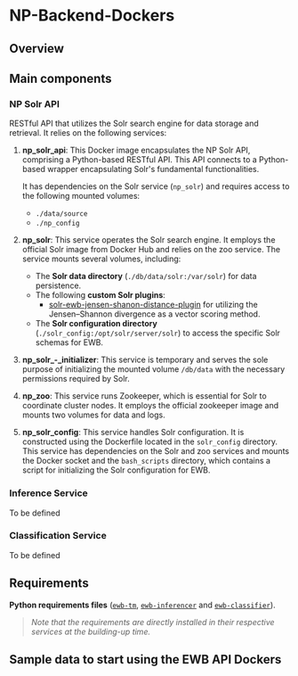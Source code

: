 # NP-Backend-Dockers

## Overview

## Main components

### NP Solr API

RESTful API that utilizes the Solr search engine for data storage and retrieval. It relies on the following services:

1. **np_solr_api**: This Docker image encapsulates the NP Solr API, comprising a Python-based RESTful API. This API connects to a Python-based wrapper encapsulating Solr's fundamental functionalities.

    It has dependencies on the Solr service (``np_solr``) and requires access to the following mounted volumes:
    - ``./data/source``
    - ``./np_config``

2. **np_solr**: This service operates the Solr search engine. It employs the official Solr image from Docker Hub and relies on the zoo service. The service mounts several volumes, including:

   - The **Solr data directory** (``./db/data/solr:/var/solr``) for data persistence.
   - The following **custom Solr plugins**:
     - [solr-ewb-jensen-shanon-distance-plugin](https://github.com/Nemesis1303/solr-ewb-jensen-shanon-distance-plugin) for utilizing the Jensen–Shannon divergence as a vector scoring method.
   - The **Solr configuration directory** (``./solr_config:/opt/solr/server/solr``) to access the specific Solr schemas for EWB.

3. **np_solr_-_initializer**: This service is temporary and serves the sole purpose of initializing the mounted volume ``/db/data`` with the necessary permissions required by Solr.

4. **np_zoo**: This service runs Zookeeper, which is essential for Solr to coordinate cluster nodes. It employs the official zookeeper image and mounts two volumes for data and logs.

5. **np_solr_config**: This service handles Solr configuration. It is constructed using the Dockerfile located in the ``solr_config`` directory. This service has dependencies on the Solr and zoo services and mounts the Docker socket and the ``bash_scripts`` directory, which contains a script for initializing the Solr configuration for EWB.

### Inference Service

To be defined

### Classification Service

To be defined

## Requirements

**Python requirements files** ([``ewb-tm``](https://github.com/IntelCompH2020/EWB/blob/main/restapi/requirements.txt), [``ewb-inferencer``](https://github.com/IntelCompH2020/EWB/blob/main/inferencer/requirements.txt) and [``ewb-classifier``](https://github.com/IntelCompH2020/EWB/blob/development/classifier/requirements.txt)).

> *Note that the requirements are directly installed in their respective services at the building-up time.*

## Sample data to start using the EWB API Dockers